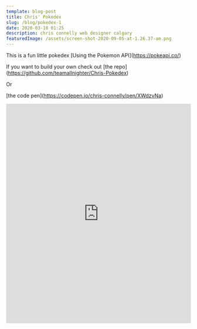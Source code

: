 ```yaml
---
template: blog-post
title: Chris' Pokedex
slug: /blog/pokedex-1
date: 2020-03-18 01:25
description: chris connelly web designer calgary
featuredImage: /assets/screen-shot-2020-09-05-at-1.26.37-am.png
---
```

This is a fun little pokedex \[Using the Pokemon API](https://pokeapi.co/)



If you want to build your own check out \[the repo](https://github.com/teamallnighter/Chris-Pokedex)



Or 



\[the code pen](https://codepen.io/chris-connelly/pen/XWdzvNa)



<iframe height="600" style="width: 100%;" scrolling="no" title="chris' pokedex" src="https://codepen.io/chris-connelly/embed/XWdzvNa?height=600&theme-id=37920&default-tab=js,result" frameborder="no" loading="lazy" allowtransparency="true" allowfullscreen="true">
  See the Pen <a href='https://codepen.io/chris-connelly/pen/XWdzvNa'>chris' pokedex</a> by Chris Connelly
  (<a href='https://codepen.io/chris-connelly'>@chris-connelly</a>) on <a href='https://codepen.io'>CodePen</a>.
</iframe>